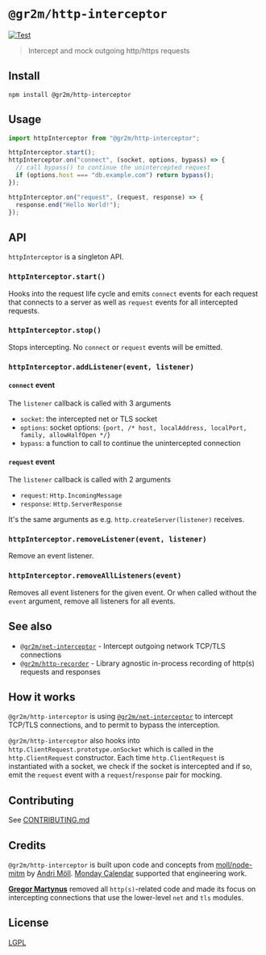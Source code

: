 # `@gr2m/http-interceptor`

[![Test](https://github.com/gr2m/node-http-interceptor/actions/workflows/test.yml/badge.svg)](https://github.com/gr2m/node-http-interceptor/actions/workflows/test.yml)

> Intercept and mock outgoing http/https requests

## Install

```
npm install @gr2m/http-interceptor
```

## Usage

```js
import httpInterceptor from "@gr2m/http-interceptor";

httpInterceptor.start();
httpInterceptor.on("connect", (socket, options, bypass) => {
  // call bypass() to continue the unintercepted request
  if (options.host === "db.example.com") return bypass();
});

httpInterceptor.on("request", (request, response) => {
  response.end("Hello World!");
});
```

## API

`httpInterceptor` is a singleton API.

### `httpInterceptor.start()`

Hooks into the request life cycle and emits `connect` events for each request that connects to a server as well as `request` events for all intercepted requests.

### `httpInterceptor.stop()`

Stops intercepting. No `connect` or `request` events will be emitted.

### `httpInterceptor.addListener(event, listener)`

#### `connect` event

The `listener` callback is called with 3 arguments

- `socket`: the intercepted net or TLS socket
- `options`: socket options: `{port, /* host, localAddress, localPort, family, allowHalfOpen */}`
- `bypass`: a function to call to continue the unintercepted connection

#### `request` event

The `listener` callback is called with 2 arguments

- `request`: `Http.IncomingMessage`
- `response`: `Http.ServerResponse`

It's the same arguments as e.g. `http.createServer(listener)` receives.

### `httpInterceptor.removeListener(event, listener)`

Remove an event listener.

### `httpInterceptor.removeAllListeners(event)`

Removes all event listeners for the given event. Or when called without the `event` argument, remove all listeners for all events.

## See also

- [`@gr2m/net-interceptor`](https://github.com/gr2m/node-net-interceptor) - Intercept outgoing network TCP/TLS connections
- [`@gr2m/http-recorder`](https://github.com/gr2m/node-http-recorder) - Library agnostic in-process recording of http(s) requests and responses

## How it works

`@gr2m/http-interceptor` is using [`@gr2m/net-interceptor`](https://github.com/gr2m/node-net-interceptor/#readme) to intercept TCP/TLS connections, and to permit to bypass the interception.

`@gr2m/http-interceptor` also hooks into `http.ClientRequest.prototype.onSocket` which is called in the `http.ClientRequest` constructor. Each time `http.ClientRequest` is instantiated with a socket, we check if the socket is intercepted and if so, emit the `request` event with a `request`/`response` pair for mocking.

## Contributing

See [CONTRIBUTING.md](CONTRIBUTING.md)

## Credits

`@gr2m/http-interceptor` is built upon code and concepts from [moll/node-mitm](https://github.com/moll/node-mitm) by [Andri Möll](http://themoll.com). [Monday Calendar](https://mondayapp.com) supported that engineering work.

**[Gregor Martynus](https://github.com/gr2m)** removed all `http(s)`-related code and made its focus on intercepting connections that use the lower-level `net` and `tls` modules.

## License

[LGPL](LICENSE.md)

